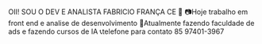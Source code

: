 OII! SOU O DEV E ANALISTA FABRICIO FRANÇA CE 👋
📷Hoje trabalho em front end e analise de desenvolvimento
📘Atualmente fazendo faculdade de ads e fazendo cursos de IA
📞telefone para contato 85 97401-3967

